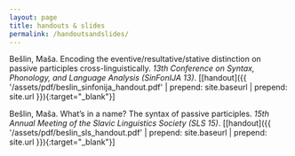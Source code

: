 ```yaml
---
layout: page
title: handouts & slides
permalink: /handoutsandslides/
---
```

Bešlin, Maša. Encoding the eventive/resultative/stative distinction on passive participles cross-linguistically.
_13th Conference on Syntax, Phonology, and Language Analysis (SinFonIJA 13)_. \[[handout]({{ '/assets/pdf/beslin_sinfonija_handout.pdf' | prepend: site.baseurl | prepend: site.url }}){:target="\_blank"}\]

Bešlin, Maša. What’s in a name? The syntax of passive participles. _15th
Annual Meeting of the Slavic Linguistics Society (SLS 15)_. \[[handout]({{ '/assets/pdf/beslin_sls_handout.pdf' | prepend: site.baseurl | prepend: site.url }}){:target="\_blank"}\]
